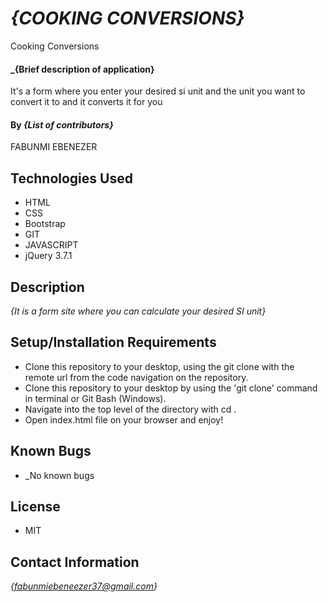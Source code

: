 
# _{COOKING CONVERSIONS}_
Cooking Conversions


#### _{Brief description of application}
It's a form where you enter your desired si unit and the unit you want to convert it to and it converts it for you

#### By _**{List of contributors}**_
FABUNMI EBENEZER

## Technologies Used

* HTML
* CSS
* Bootstrap
* GIT
* JAVASCRIPT
* jQuery 3.7.1

## Description

_{It is a form site where you can calculate your desired SI unit}_

## Setup/Installation Requirements
* Clone this repository to your desktop, using the git clone with the remote url from the code navigation on the repository.
* Clone this repository to your desktop by using the 'git clone' command in terminal or Git Bash (Windows).
* Navigate into the top level of the directory with cd .
* Open index.html file on your browser and enjoy!


## Known Bugs

* _No known bugs

## License

* MIT
## Contact Information

_{fabunmiebeneezer37@gmail.com}_
